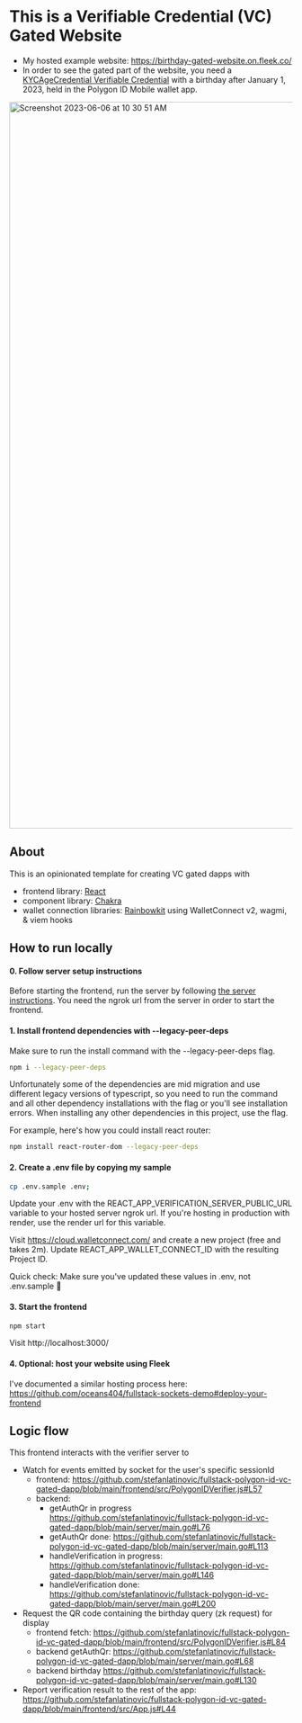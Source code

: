 # This is a Verifiable Credential (VC) Gated Website

- My hosted example website: https://birthday-gated-website.on.fleek.co/
- In order to see the gated part of the website, you need a [KYCAgeCredential Verifiable Credential](https://www.notion.so/oceans404/How-to-get-a-KYCAgeCredential-Verifiable-Credential-f3d34e7c98ec4147b6b2fae79066c4f6?pvs=4) with a birthday after January 1, 2023, held in the Polygon ID Mobile wallet app.

<img width="1292" alt="Screenshot 2023-06-06 at 10 30 51 AM" src="https://github.com/oceans404/vc-gated-website/assets/91382964/53fe84f1-18ae-4050-9517-5e54ec1de982">

## About

This is an opinionated template for creating VC gated dapps with

- frontend library: [React](https://react.dev/)
- component library: [Chakra](https://chakra-ui.com/)
- wallet connection libraries: [Rainbowkit](https://www.rainbowkit.com/) using WalletConnect v2, wagmi, & viem hooks

## How to run locally

#### 0. Follow server setup instructions

Before starting the frontend, run the server by following [the server instructions](https://github.com/stefanlatinovic/fullstack-polygon-id-vc-gated-dapp/tree/main/server). You need the ngrok url from the server in order to start the frontend.

#### 1. Install frontend dependencies with --legacy-peer-deps

Make sure to run the install command with the --legacy-peer-deps flag.

```bash
npm i --legacy-peer-deps
```

Unfortunately some of the dependencies are mid migration and use different legacy versions of typescript, so you need to run the command and all other dependency installations with the flag or you'll see installation errors. When installing any other dependencies in this project, use the flag.

For example, here's how you could install react router:

```bash
npm install react-router-dom --legacy-peer-deps
```

#### 2. Create a .env file by copying my sample

```bash
cp .env.sample .env;
```

Update your .env with the REACT_APP_VERIFICATION_SERVER_PUBLIC_URL variable to your hosted server ngrok url. If you're hosting in production with render, use the render url for this variable.

Visit https://cloud.walletconnect.com/ and create a new project (free and takes 2m). Update REACT_APP_WALLET_CONNECT_ID with the resulting Project ID.

Quick check: Make sure you've updated these values in .env, not .env.sample 🤠

#### 3. Start the frontend

```bash
npm start
```

Visit http://localhost:3000/

#### 4. Optional: host your website using Fleek

I've documented a similar hosting process here: https://github.com/oceans404/fullstack-sockets-demo#deploy-your-frontend

## Logic flow

This frontend interacts with the verifier server to

- Watch for events emitted by socket for the user's specific sessionId
  - frontend: https://github.com/stefanlatinovic/fullstack-polygon-id-vc-gated-dapp/blob/main/frontend/src/PolygonIDVerifier.js#L57
  - backend:
    - getAuthQr in progress https://github.com/stefanlatinovic/fullstack-polygon-id-vc-gated-dapp/blob/main/server/main.go#L76
    - getAuthQr done: https://github.com/stefanlatinovic/fullstack-polygon-id-vc-gated-dapp/blob/main/server/main.go#L113
    - handleVerification in progress: https://github.com/stefanlatinovic/fullstack-polygon-id-vc-gated-dapp/blob/main/server/main.go#L146
    - handleVerification done: https://github.com/stefanlatinovic/fullstack-polygon-id-vc-gated-dapp/blob/main/server/main.go#L200
- Request the QR code containing the birthday query (zk request) for display
  - frontend fetch: https://github.com/stefanlatinovic/fullstack-polygon-id-vc-gated-dapp/blob/main/frontend/src/PolygonIDVerifier.js#L84
  - backend getAuthQr: https://github.com/stefanlatinovic/fullstack-polygon-id-vc-gated-dapp/blob/main/server/main.go#L68
  - backend birthday https://github.com/stefanlatinovic/fullstack-polygon-id-vc-gated-dapp/blob/main/server/main.go#L130
- Report verification result to the rest of the app: https://github.com/stefanlatinovic/fullstack-polygon-id-vc-gated-dapp/blob/main/frontend/src/App.js#L44
